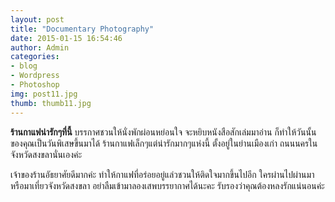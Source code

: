```yaml
---
layout: post
title: "Documentary Photography"
date: 2015-01-15 16:54:46
author: Admin
categories: 
- blog 
- Wordpress
- Photoshop
img: post11.jpg
thumb: thumb11.jpg
---
```

<b>ร้านกาแฟน่ารักๆที่นี้</b> บรรกาศชวนให้นั่งพักผ่อนหย่อนใจ จะหยิบหนังสือสักเล่มมาอ่าน ก็ทำให้วันนั้นของคุณเป็นวันพิเสษขึ้นมาได้ 
ร้านกาแฟเล็กๆแต่น่ารักมากๆแห่งนี้ ตั้งอยู่ในย่านเมืองเก่า ถนนนครใน จังหวัดสงขลานั่นเองค่ะ

เจ้าของร้านอัธยาศัยดีมากค่ะ ทำให้กาแฟที่อร่อยอยู่แล่วชวนให้ติดใจมากขึ้นไปอีก ใครผ่านไปผ่านมา หรือมาเที่ยวจังหวัดสงขลา อย่าลืมเข้ามาลองเสพบรรยากาศได้นะคะ
รับรองว่าคุณต้องหลงรักแน่นอนค่ะ
 <!--more-->


[hampden]: https://github.com/jekyll/jekyll
